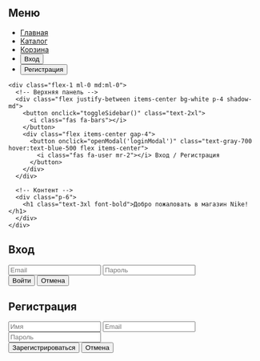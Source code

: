 <!DOCTYPE html>
<html lang="ru">
<head>
  <meta charset="UTF-8">
  <meta name="viewport" content="width=device-width, initial-scale=1.0">
  <title>Магазин кроссовок Nike</title>
  <script src="https://cdn.tailwindcss.com"></script>
  <link href="https://cdnjs.cloudflare.com/ajax/libs/font-awesome/6.4.0/css/all.min.css" rel="stylesheet">
</head>
<body class="bg-gray-100">
  <!-- Боковая панель -->
  <div class="flex">
    <div id="sidebar" class="w-64 bg-white h-screen p-5 shadow fixed top-0 left-0 transform -translate-x-full transition-transform duration-300">
      <h2 class="text-xl font-bold mb-4">Меню</h2>
      <ul class="space-y-4">
        <li><a href="#" class="block text-gray-700 hover:text-blue-500">Главная</a></li>
        <li><a href="#" class="block text-gray-700 hover:text-blue-500">Каталог</a></li>
        <li><a href="#" class="block text-gray-700 hover:text-blue-500">Корзина</a></li>
        <li><button onclick="openModal('loginModal')" class="block text-gray-700 hover:text-blue-500">Вход</button></li>
        <li><button onclick="openModal('registerModal')" class="block text-gray-700 hover:text-blue-500">Регистрация</button></li>
      </ul>
    </div>

    <div class="flex-1 ml-0 md:ml-0">
      <!-- Верхняя панель -->
      <div class="flex justify-between items-center bg-white p-4 shadow-md">
        <button onclick="toggleSidebar()" class="text-2xl">
          <i class="fas fa-bars"></i>
        </button>
        <div class="flex items-center gap-4">
          <button onclick="openModal('loginModal')" class="text-gray-700 hover:text-blue-500 flex items-center">
            <i class="fas fa-user mr-2"></i> Вход / Регистрация
          </button>
        </div>
      </div>

      <!-- Контент -->
      <div class="p-6">
        <h1 class="text-3xl font-bold">Добро пожаловать в магазин Nike!</h1>
      </div>
    </div>
  </div>

  <!-- Модальные окна -->
  <div id="loginModal" class="hidden fixed inset-0 bg-black bg-opacity-50 flex justify-center items-center">
    <div class="bg-white p-6 rounded-lg w-80">
      <h2 class="text-xl font-bold mb-4">Вход</h2>
      <input type="email" placeholder="Email" class="w-full mb-3 p-2 border rounded">
      <input type="password" placeholder="Пароль" class="w-full mb-3 p-2 border rounded">
      <div class="flex justify-between">
        <button class="bg-blue-500 text-white px-4 py-2 rounded">Войти</button>
        <button onclick="closeModal('loginModal')" class="text-gray-500">Отмена</button>
      </div>
    </div>
  </div>

  <div id="registerModal" class="hidden fixed inset-0 bg-black bg-opacity-50 flex justify-center items-center">
    <div class="bg-white p-6 rounded-lg w-80">
      <h2 class="text-xl font-bold mb-4">Регистрация</h2>
      <input type="text" placeholder="Имя" class="w-full mb-3 p-2 border rounded">
      <input type="email" placeholder="Email" class="w-full mb-3 p-2 border rounded">
      <input type="password" placeholder="Пароль" class="w-full mb-3 p-2 border rounded">
      <div class="flex justify-between">
        <button class="bg-green-500 text-white px-4 py-2 rounded">Зарегистрироваться</button>
        <button onclick="closeModal('registerModal')" class="text-gray-500">Отмена</button>
      </div>
    </div>
  </div>

  <script>
    function toggleSidebar() {
      const sidebar = document.getElementById('sidebar');
      sidebar.classList.toggle('-translate-x-full');
    }

    function openModal(id) {
      document.getElementById(id).classList.remove('hidden');
    }

    function closeModal(id) {
      document.getElementById(id).classList.add('hidden');
    }
  </script>
</body>
</html>

